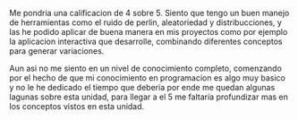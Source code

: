 Me pondria una calificacion de 4 sobre 5. Siento que tengo un buen manejo de herramientas como el ruido de perlin, aleatoriedad y distribucciones, y las he podido aplicar de buena manera en mis proyectos como por ejemplo la aplicacion interactiva que desarrolle, combinando diferentes conceptos para generar variaciones. 

Aun asi no me siento en un nivel de conocimiento completo, comenzando por el hecho de que mi conocimiento en programacion es algo muy basico y no le he dedicado el tiempo que deberia por ende me quedan algunas lagunas sobre esta unidad, para llegar a el 5 me faltaria profundizar mas en los conceptos vistos en esta unidad.
